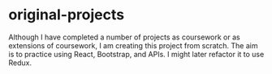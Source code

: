 # original-projects

Although I have completed a number of projects as coursework or as extensions of coursework, I am creating this project from scratch. The aim is to practice using React, Bootstrap, and APIs. I might later refactor it to use Redux.
